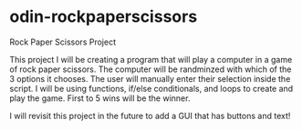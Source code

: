 # odin-rockpaperscissors
Rock Paper Scissors Project

This project I will be creating a program that will play a computer in a game of rock paper scissors.
The computer will be randminzed with which of the 3 options it chooses.
The user will manually enter their selection inside the script.
I will be using functions, if/else conditionals, and loops to create and play the game.
First to 5 wins will be the winner.

I will revisit this project in the future to add a GUI that has buttons and text!